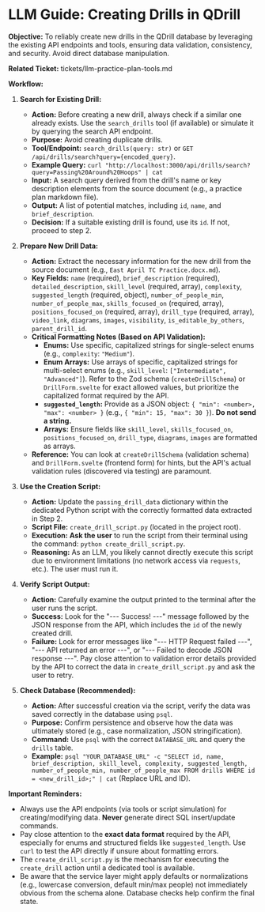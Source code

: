 # LLM Guide: Creating Drills in QDrill

**Objective:** To reliably create new drills in the QDrill database by leveraging the existing API endpoints and tools, ensuring data validation, consistency, and security. Avoid direct database manipulation.

**Related Ticket:** tickets/llm-practice-plan-tools.md

**Workflow:**

1.  **Search for Existing Drill:**

    - **Action:** Before creating a new drill, always check if a similar one already exists. Use the `search_drills` tool (if available) or simulate it by querying the search API endpoint.
    - **Purpose:** Avoid creating duplicate drills.
    - **Tool/Endpoint:** `search_drills(query: str)` or `GET /api/drills/search?query={encoded_query}`.
    - **Example Query:** `curl "http://localhost:3000/api/drills/search?query=Passing%20Around%20Hoops" | cat`
    - **Input:** A search query derived from the drill's name or key description elements from the source document (e.g., a practice plan markdown file).
    - **Output:** A list of potential matches, including `id`, `name`, and `brief_description`.
    - **Decision:** If a suitable existing drill is found, use its `id`. If not, proceed to step 2.

2.  **Prepare New Drill Data:**

    - **Action:** Extract the necessary information for the new drill from the source document (e.g., `East April TC Practice.docx.md`).
    - **Key Fields:** `name` (required), `brief_description` (required), `detailed_description`, `skill_level` (required, array), `complexity`, `suggested_length` (required, object), `number_of_people_min`, `number_of_people_max`, `skills_focused_on` (required, array), `positions_focused_on` (required, array), `drill_type` (required, array), `video_link`, `diagrams`, `images`, `visibility`, `is_editable_by_others`, `parent_drill_id`.
    - **Critical Formatting Notes (Based on API Validation):**
      - **Enums:** Use specific, capitalized strings for single-select enums (e.g., `complexity`: `"Medium"`).
      - **Enum Arrays:** Use arrays of specific, capitalized strings for multi-select enums (e.g., `skill_level`: `["Intermediate", "Advanced"]`). Refer to the Zod schema (`createDrillSchema`) or `DrillForm.svelte` for exact allowed values, but prioritize the capitalized format required by the API.
      - **`suggested_length`:** Provide as a JSON object: `{ "min": <number>, "max": <number> }` (e.g., `{ "min": 15, "max": 30 }`). **Do not send a string.**
      - **Arrays:** Ensure fields like `skill_level`, `skills_focused_on`, `positions_focused_on`, `drill_type`, `diagrams`, `images` are formatted as arrays.
    - **Reference:** You can look at `createDrillSchema` (validation schema) and `DrillForm.svelte` (frontend form) for hints, but the API's actual validation rules (discovered via testing) are paramount.

3.  **Use the Creation Script:**

    - **Action:** Update the `passing_drill_data` dictionary within the dedicated Python script with the correctly formatted data extracted in Step 2.
    - **Script File:** `create_drill_script.py` (located in the project root).
    - **Execution:** **Ask the user** to run the script from their terminal using the command: `python create_drill_script.py`.
    - **Reasoning:** As an LLM, you likely cannot directly execute this script due to environment limitations (no network access via `requests`, etc.). The user must run it.

4.  **Verify Script Output:**

    - **Action:** Carefully examine the output printed to the terminal after the user runs the script.
    - **Success:** Look for the "--- Success! ---" message followed by the JSON response from the API, which includes the `id` of the newly created drill.
    - **Failure:** Look for error messages like "--- HTTP Request failed ---", "--- API returned an error ---", or "--- Failed to decode JSON response ---". Pay close attention to validation error details provided by the API to correct the data in `create_drill_script.py` and ask the user to retry.

5.  **Check Database (Recommended):**
    - **Action:** After successful creation via the script, verify the data was saved correctly in the database using `psql`.
    - **Purpose:** Confirm persistence and observe how the data was ultimately stored (e.g., case normalization, JSON stringification).
    - **Command:** Use `psql` with the correct `DATABASE_URL` and query the `drills` table.
    - **Example:** `psql "YOUR_DATABASE_URL" -c "SELECT id, name, brief_description, skill_level, complexity, suggested_length, number_of_people_min, number_of_people_max FROM drills WHERE id = <new_drill_id>;" | cat` (Replace URL and ID).

**Important Reminders:**

- Always use the API endpoints (via tools or script simulation) for creating/modifying data. **Never** generate direct SQL insert/update commands.
- Pay close attention to the **exact data format** required by the API, especially for enums and structured fields like `suggested_length`. Use `curl` to test the API directly if unsure about formatting errors.
- The `create_drill_script.py` is the mechanism for executing the `create_drill` action until a dedicated tool is available.
- Be aware that the service layer might apply defaults or normalizations (e.g., lowercase conversion, default min/max people) not immediately obvious from the schema alone. Database checks help confirm the final state.
